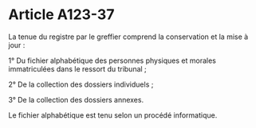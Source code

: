 # Article A123-37

La tenue du registre par le greffier comprend la conservation et la mise à jour :

1° Du fichier alphabétique des personnes physiques et morales immatriculées dans le ressort du tribunal ;

2° De la collection des dossiers individuels ;

3° De la collection des dossiers annexes.

Le fichier alphabétique est tenu selon un procédé informatique.
